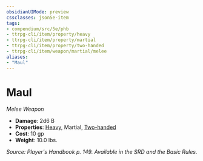 ```yaml
---
obsidianUIMode: preview
cssclasses: json5e-item
tags:
- compendium/src/5e/phb
- ttrpg-cli/item/property/heavy
- ttrpg-cli/item/property/martial
- ttrpg-cli/item/property/two-handed
- ttrpg-cli/item/weapon/martial/melee
aliases: 
- "Maul"
---
```

# Maul
*Melee Weapon*  

- **Damage**: 2d6 B
- **Properties**: [Heavy](/compendium/rules/item-properties.md#Heavy), Martial, [Two-handed](/compendium/rules/item-properties.md#Two-handed)
- **Cost**: 10 gp
- **Weight**: 10.0 lbs.

*Source: Player's Handbook p. 149. Available in the SRD and the Basic Rules.*